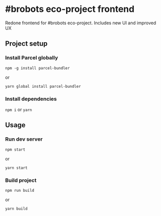# #brobots eco-project frontend

Redone frontend for #brobots eco-project. Includes new UI and improved UX

## Project setup

### Install Parcel globally

`npm -g install parcel-bundler`

or

`yarn global install parcel-bundler`

### Install dependencies

`npm i` or `yarn`

## Usage

### Run dev server

`npm start`

or

`yarn start`

### Build project

`npm run build`

or

`yarn build`
